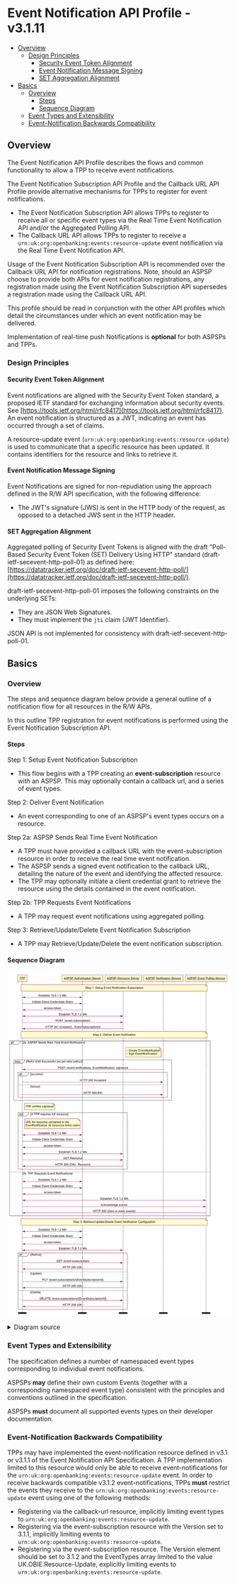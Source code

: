 # Event Notification API Profile - v3.1.11 <!-- omit in toc -->

- [Overview](#overview)
  - [Design Principles](#design-principles)
    - [Security Event Token Alignment](#security-event-token-alignment)
    - [Event Notification Message Signing](#event-notification-message-signing)
    - [SET Aggregation Alignment](#set-aggregation-alignment)
- [Basics](#basics)
  - [Overview](#overview-2)
    - [Steps](#steps)
    - [Sequence Diagram](#sequence-diagram)
  - [Event Types and Extensibility](#event-types-and-extensibility)
  - [Event-Notification Backwards Compatibility](#event-notification-backwards-compatibility)

## Overview

The Event Notification API Profile describes the flows and common functionality to allow a TPP to receive event notifications.

The Event Notification Subscription API Profile and the Callback URL API Profile provide alternative mechanisms for TPPs to register for event notifications.

- The Event Notification Subscription API allows TPPs to register to receive all or specific event types via the Real Time Event Notification API and/or the Aggregated Polling API. 
- The Callback URL API allows TPPs to register to receive a `urn:uk:org:openbanking:events:resource-update` event notification via the Real Time Event Notification API.

Usage of the Event Notification Subscription API is recommended over the Callback URL API for notification registrations.
Note, should an ASPSP choose to provide both APIs for event notification registrations, any registration made using the Event Notification Subscription API supersedes a registration made using the Callback URL API.

This profile should be read in conjunction with the other API profiles which detail the circumstances under which an event notification may be delivered.

Implementation of real-time push Notifications is **optional** for both ASPSPs and TPPs.

### Design Principles

#### Security Event Token Alignment

Event notifications are aligned with the Security Event Token standard, a proposed IETF standard for exchanging information about security events. See [https://tools.ietf.org/html/rfc8417](https://tools.ietf.org/html/rfc8417). An event notification is structured as a JWT, indicating an event has occurred through a set of claims.

A resource-update event (`urn:uk:org:openbanking:events:resource-update`) is used to communicate that a specific resource has been updated. It contains identifiers for the resource and links to retrieve it.

#### Event Notification Message Signing

Event Notifications are signed for non-repudiation using the approach defined in the R/W API specification, with the following difference:

- The JWT's signature (JWS) is sent in the HTTP body of the request, as opposed to a detached JWS sent in the HTTP header.

#### SET Aggregation Alignment

Aggregated polling of Security Event Tokens is aligned with the draft "Poll-Based Security Event Token (SET) Delivery Using HTTP" standard (draft-ietf-secevent-http-poll-01) as defined here: [https://datatracker.ietf.org/doc/draft-ietf-secevent-http-poll/](https://datatracker.ietf.org/doc/draft-ietf-secevent-http-poll/).

draft-ietf-secevent-http-poll-01 imposes the following constraints on the underlying SETs:

- They are JSON Web Signatures.
- They must implement the `jti` claim (JWT Identifier).

JSON API is not implemented for consistency with draft-ietf-secevent-http-poll-01.

## Basics

### Overview

The steps and sequence diagram below provide a general outline of a notification flow for all resources in the R/W APIs.

In this outline TPP registration for event notifications is performed using the Event Notification Subscription API.

#### Steps

Step 1: Setup Event Notification Subscription

- This flow begins with a TPP creating an **event-subscription** resource with an ASPSP. This may optionally contain a callback url, and a series of event types.

Step 2: Deliver Event Notification

- An event corresponding to one of an ASPSP's event types occurs on a resource.

Step 2a: ASPSP Sends Real Time Event Notification

- A TPP must have provided a callback URL with the event-subscription resource in order to receive the real time event notification.
- The ASPSP sends a signed event notification to the callback URL, detailing the nature of the event and identifying the affected resource.
- The TPP may optionally initiate a client credential grant to retrieve the resource using the details contained in the event notification.

Step 2b: TPP Requests Event Notifications

- A TPP may request event notifications using aggregated polling.

Step 3: Retrieve/Update/Delete Event Notification Subscription

- A TPP may Retrieve/Update/Delete the event notification subscription.

#### Sequence Diagram

![](./images/EventNotificationsFull.png)

<details>
  <summary>Diagram source</summary>

```
participant TPP
participant ASPSP Authorisation Server
participant ASPSP Resource Server
participant ASPSP Notification Service
participant ASPSP Event Polling Service

note over TPP, ASPSP Event Polling Service
Step 1: Setup Event Notification Subscription
end note

TPP <-> ASPSP Authorisation Server: Establish TLS 1.2 MA
TPP -> ASPSP Authorisation Server: Initiate Client Credentials Grant
ASPSP Authorisation Server -> TPP: access-token
TPP <-> ASPSP Resource Server: Establish TLS 1.2 MA
TPP -> ASPSP Resource Server: POST /event-subscriptions
ASPSP Resource Server -> TPP: HTTP 201 (Created),  EventSubscriptionId

note over TPP, ASPSP Event Polling Service
 Step 2: Deliver Event Notification
end note


alt 2a. ASPSP Sends Real Time Event Notification

note left of ASPSP Notification Service
- Create EventNotification
- Sign EventNotification
end note

loop Retry Until Successful (as per retry policy)
ASPSP Notification Service -> TPP: POST /event-notifications, EventNotification, signature
alt success
TPP -> ASPSP Notification Service: HTTP 202 Accepted
else failure
TPP -> ASPSP Notification Service: HTTP 500/400
end alt
end loop

note right of TPP
TPP verifies signature
end note

opt If TPP requires full resource

note right of TPP
URL for resource contained in the
EventNotification rlk (resource links) claim
end note

TPP <-> ASPSP Authorisation Server: Establish TLS 1.2 MA
TPP -> ASPSP Authorisation Server: Initiate Client Credentials Grant
ASPSP Authorisation Server -> TPP: access-token

TPP <-> ASPSP Resource Server: Establish TLS 1.2 MA
TPP -> ASPSP Resource Server: GET Resource
ASPSP Resource Server -> TPP: HTTP 200 (OK),  Resource

end opt

else 2b. TPP Requests Event Notifications

TPP <-> ASPSP Authorisation Server: Establish TLS 1.2 MA
TPP -> ASPSP Authorisation Server: Initiate Client Credentials Grant
ASPSP Authorisation Server -> TPP: access-token

TPP <-> ASPSP Event Polling Service: Establish TLS 1.2 MA
TPP -> ASPSP Event Polling Service: Acknowledge events
ASPSP Event Polling Service -> TPP: HTTP 200 (Zero or more events)

end

note over TPP, ASPSP Event Polling Service
Step 3: Retrieve/Update/Delete Event Notification Configuration
end note

TPP <-> ASPSP Authorisation Server: Establish TLS 1.2 MA
TPP -> ASPSP Authorisation Server: Initiate Client Credentials Grant
ASPSP Authorisation Server -> TPP: access-token
TPP <-> ASPSP Resource Server: Establish TLS 1.2 MA
alt Retrive
TPP -> ASPSP Resource Server: GET /event-subscriptions
ASPSP Resource Server -> TPP: HTTP 200 (OK)
else Update
TPP -> ASPSP Resource Server: PUT /event-subscriptions/{EventSubscriptionId}
ASPSP Resource Server -> TPP: HTTP 200 (OK)
else Delete
TPP -> ASPSP Resource Server: DELETE /event-subscriptions/{EventSubscriptionId}
ASPSP Resource Server -> TPP: HTTP 204 (OK)
end alt
option footer=bar
```

</details>

### Event Types and Extensibility

The specification defines a number of namespaced event types corresponding to individual event notifications.

ASPSPs **may** define their own custom Events (together with a corresponding namespaced event type) consistent with the principles and conventions outlined in the specification.

ASPSPs **must** document all supported events types on their developer documentation.

### Event-Notification Backwards Compatibility

TPPs may have implemented the event-notification resource defined in v3.1 or v3.1.1 of the Event Notification API Specification. A TPP implementation limited to this resource would only be able to receive event-notifications for the `urn:uk:org:openbanking:events:resource-update` event. In order to receive backwards compatible v3.1.2 event-notifications, TPPs **must** restrict the events they receive to the `urn:uk:org:openbanking:events:resource-update` event using one of the following methods:

- Registering via the callback-url resource, implicitly limiting event types to `urn:uk:org:openbanking:events:resource-update`.
- Registering via the event-subscription resource with the Version set to 3.1.1, implicitly limiting events to `urn:uk:org:openbanking:events:resource-update`.
- Registering via the event-subscription resource. The Version element should be set to 3.1.2 and the EventTypes array limited to the value UK.OBIE.Resource-Update, explicitly limiting events to `urn:uk:org:openbanking:events:resource-update`.

